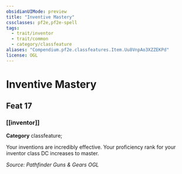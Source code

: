 ```yaml
---
obsidianUIMode: preview
title: "Inventive Mastery"
cssclasses: pf2e,pf2e-spell
tags:
  - trait/inventor
  - trait/common
  - category/classfeature
aliases: "Compendium.pf2e.classfeatures.Item.Uu8VnpAo3XZZEKPd"
license: OGL
---
```

# Inventive Mastery
## Feat 17
### [[inventor]]

**Category** classfeature; 




Your inventions are incredibly effective. Your proficiency rank for your inventor class DC increases to master.

*Source: Pathfinder Guns & Gears*
*OGL*